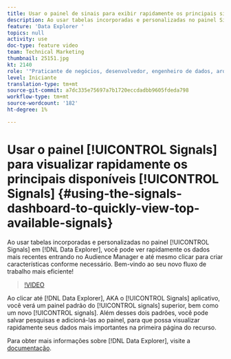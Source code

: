 ```yaml
---
title: Usar o painel de sinais para exibir rapidamente os principais sinais disponíveis
description: Ao usar tabelas incorporadas e personalizadas no painel Sinais no Data Explorer, você pode ver rapidamente os dados mais recentes entrando no Audience Manager e até mesmo clicar para criar características conforme necessário. Bem-vindo ao seu novo fluxo de trabalho mais eficiente!
feature: 'Data Explorer '
topics: null
activity: use
doc-type: feature video
team: Technical Marketing
thumbnail: 25151.jpg
kt: 2140
role: '"Praticante de negócios, desenvolvedor, engenheiro de dados, arquiteto, arquiteto de dados, administrador, líder"'
level: Iniciante
translation-type: tm+mt
source-git-commit: a7dc335e75697a7b1720eccdadbb9605fdeda798
workflow-type: tm+mt
source-wordcount: '182'
ht-degree: 1%

---
```



# Usar o painel [!UICONTROL Signals] para visualizar rapidamente os principais disponíveis [!UICONTROL Signals] {#using-the-signals-dashboard-to-quickly-view-top-available-signals}

Ao usar tabelas incorporadas e personalizadas no painel [!UICONTROL Signals] em [!DNL Data Explorer], você pode ver rapidamente os dados mais recentes entrando no Audience Manager e até mesmo clicar para criar características conforme necessário. Bem-vindo ao seu novo fluxo de trabalho mais eficiente!

>[!VIDEO](https://video.tv.adobe.com/v/25151/?quality=12)

Ao clicar até [!DNL Data Explorer], AKA o [!UICONTROL Signals] aplicativo, você verá um painel padrão do [!UICONTROL signals] superior, bem como um novo [!UICONTROL signals]. Além desses dois padrões, você pode salvar pesquisas e adicioná-las ao painel, para que possa visualizar rapidamente seus dados mais importantes na primeira página do recurso.

Para obter mais informações sobre [!DNL Data Explorer], visite a [documentação](https://experiencecloud.adobe.com/resources/help/en_US/aam/data-explorer.html).